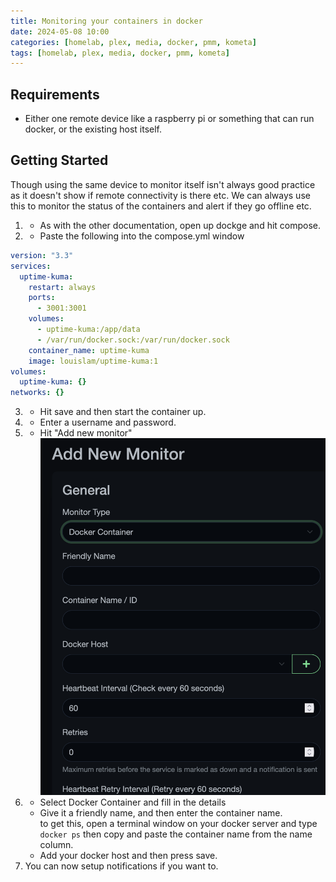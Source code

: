 ```yaml
---
title: Monitoring your containers in docker
date: 2024-05-08 10:00
categories: [homelab, plex, media, docker, pmm, kometa]
tags: [homelab, plex, media, docker, pmm, kometa]
---
```


## Requirements
- Either one remote device like a raspberry pi or something that can run docker, or the existing host itself. 

## Getting Started
Though using the same device to monitor itself isn't always good practice as it doesn't show if remote connectivity is there etc. We can always use this to monitor the status of the containers and alert if they go offline etc. 

1) - As with the other documentation, open up dockge and hit compose. 
2) - Paste the following into the compose.yml window
```yaml
version: "3.3"
services:
  uptime-kuma:
    restart: always
    ports:
      - 3001:3001
    volumes:
      - uptime-kuma:/app/data
      - /var/run/docker.sock:/var/run/docker.sock
    container_name: uptime-kuma
    image: louislam/uptime-kuma:1
volumes:
  uptime-kuma: {}
networks: {}
```
3. - Hit save and then start the container up. 
4. - Enter a username and password. 
5. - Hit "Add new monitor"
![Uptime-kuma-new](/assets/img/uptime-kuma-new.png)
6. - Select Docker Container and fill in the details 
    - Give it a friendly name, and then enter the container name.  
    to get this, open a terminal window on your docker server and type `docker ps` then copy and paste the container name from the name column.
    - Add your docker host and then press save. 
7. You can now setup notifications if you want to. 

